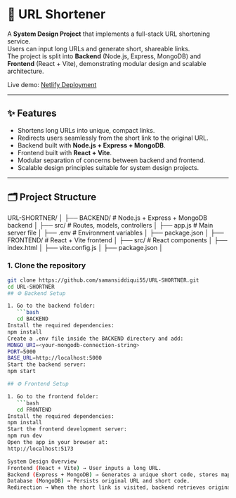 # 🔗 URL Shortener

A **System Design Project** that implements a full-stack URL shortening service.  
Users can input long URLs and generate short, shareable links.  
The project is split into **Backend** (Node.js, Express, MongoDB) and **Frontend** (React + Vite), demonstrating modular design and scalable architecture.  

Live demo: [Netlify Deployment](https://resonant-pika-fa18cb.netlify.app/)  

---

## ✨ Features

- Shortens long URLs into unique, compact links.  
- Redirects users seamlessly from the short link to the original URL.  
- Backend built with **Node.js + Express + MongoDB**.  
- Frontend built with **React + Vite**.  
- Modular separation of concerns between backend and frontend.  
- Scalable design principles suitable for system design projects.  

---

## 🗂 Project Structure

URL-SHORTNER/
│
├── BACKEND/ # Node.js + Express + MongoDB backend
│ ├── src/ # Routes, models, controllers
│ ├── app.js # Main server file
│ ├── .env # Environment variables
│ ├── package.json
│
├── FRONTEND/ # React + Vite frontend
│ ├── src/ # React components
│ ├── index.html
│ ├── vite.config.js
│ ├── package.json
│
### 1. Clone the repository
```bash
git clone https://github.com/samansiddiqui55/URL-SHORTNER.git
cd URL-SHORTNER
## ⚙️ Backend Setup

1. Go to the backend folder:
   ```bash
   cd BACKEND
Install the required dependencies:
npm install
Create a .env file inside the BACKEND directory and add:
MONGO_URI=<your-mongodb-connection-string>
PORT=5000
BASE_URL=http://localhost:5000
Start the backend server:
npm start

## ⚙️ Frontend Setup

1. Go to the frontend folder:
   ```bash
   cd FRONTEND
Install the required dependencies:
npm install
Start the frontend development server:
npm run dev
Open the app in your browser at:
http://localhost:5173

System Design Overview
Frontend (React + Vite) → User inputs a long URL.
Backend (Express + MongoDB) → Generates a unique short code, stores mapping in MongoDB.
Database (MongoDB) → Persists original URL and short code.
Redirection → When the short link is visited, backend retrieves original URL from DB and redirects.
